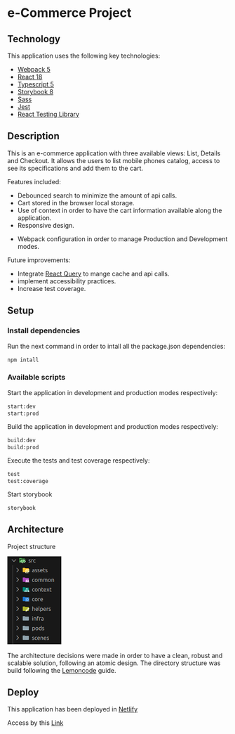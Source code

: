 # e-Commerce Project

## Technology

This application uses the following key technologies:

- [Webpack 5](https://webpack.js.org)
- [React 18](https://es.react.dev)
- [Typescript 5](https://www.typescriptlang.org)
- [Storybook 8](https://storybook.js.org)
- [Sass](https://sass-lang.com)
- [Jest](https://jestjs.io)
- [React Testing Library](https://testing-library.com/docs)

## Description

This is an e-commerce application with three available views: List, Details and Checkout.
It allows the users to list mobile phones catalog, access to see its specifications and add them to the cart.

Features included:

- Debounced search to minimize the amount of api calls.
- Cart stored in the browser local storage.
- Use of context in order to have the cart information available along the application.
- Responsive design.

* Webpack configuration in order to manage Production and Development modes.

Future improvements:

- Integrate [React Query](https://tanstack.com) to mange cache and api calls.
- implement accessibility practices.
- Increase test coverage.

## Setup

### Install dependencies

Run the next command in order to intall all the package.json dependencies:

```
npm intall
```

### Available scripts

Start the application in development and production modes respectively:

```
start:dev
start:prod
```

Build the application in development and production modes respectively:

```
build:dev
build:prod
```

Execute the tests and test coverage respectively:

```
test
test:coverage
```

Start storybook

```
storybook
```

## Architecture

Project structure

![alt text](image.png)

The architecture decisions were made in order to have a clean, robust and scalable solution, following
an atomic design. The directory structure was build following the [Lemoncode](https://github.com/Lemoncode/lemon-front-estructura/blob/main/guia-lemon-front_v0_1_2.pdf) guide.

## Deploy

This application has been deployed in [Netlify](https://www.netlify.com)

Access by this [Link ](https://e-commerce-ycortes.netlify.app)
